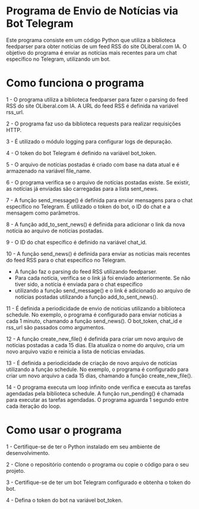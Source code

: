 # Programa de Envio de Notícias via Bot Telegram

Este programa consiste em um código Python que utiliza a biblioteca feedparser para obter notícias de um feed RSS do site OLiberal.com IA. O objetivo do programa é enviar as notícias mais recentes para um chat específico no Telegram, utilizando um bot.

# Como funciona o programa

1 - O programa utiliza a biblioteca feedparser para fazer o parsing do feed RSS do site OLiberal.com IA. A URL do feed RSS é definida na variável rss_url.

2 - O programa faz uso da biblioteca requests para realizar requisições HTTP.

3 - É utilizado o módulo logging para configurar logs de depuração.

4 - O token do bot Telegram é definido na variável bot_token.

5 - O arquivo de notícias postadas é criado com base na data atual e é armazenado na variável file_name.

6 - O programa verifica se o arquivo de notícias postadas existe. Se existir, as notícias já enviadas são carregadas para a lista sent_news.

7 - A função send_message() é definida para enviar mensagens para o chat específico no Telegram. É utilizado o token do bot, o ID do chat e a mensagem como parâmetros.

8 - A função add_to_sent_news() é definida para adicionar o link da nova notícia ao arquivo de notícias postadas.

9 - O ID do chat específico é definido na variável chat_id.

10 - A função send_news() é definida para enviar as notícias mais recentes do feed RSS para o chat específico no Telegram.

- A função faz o parsing do feed RSS utilizando feedparser.
- Para cada notícia, verifica se o link já foi enviado anteriormente. Se não tiver sido, a notícia é enviada para o chat específico 
- utilizando a função send_message() e o link é adicionado ao arquivo de notícias postadas utilizando a função add_to_sent_news().

11 - É definida a periodicidade de envio de notícias utilizando a biblioteca schedule. No exemplo, o programa é configurado para enviar notícias a cada 1 minuto, chamando a função send_news(). O bot_token, chat_id e rss_url são passados como argumentos.

12 - A função create_new_file() é definida para criar um novo arquivo de notícias postadas a cada 15 dias. Ela atualiza o nome do arquivo, cria um novo arquivo vazio e reinicia a lista de notícias enviadas.

13 - É definida a periodicidade de criação de novo arquivo de notícias utilizando a função schedule. No exemplo, o programa é configurado para criar um novo arquivo a cada 15 dias, chamando a função create_new_file().

14 - O programa executa um loop infinito onde verifica e executa as tarefas agendadas pela biblioteca schedule. A função run_pending() é chamada para executar as tarefas agendadas. O programa aguarda 1 segundo entre cada iteração do loop.

# Como usar o programa

1 - Certifique-se de ter o Python instalado em seu ambiente de desenvolvimento.

2 - Clone o repositório contendo o programa ou copie o código para o seu projeto.

3 - Certifique-se de ter um bot Telegram configurado e obtenha o token do bot.

4 - Defina o token do bot na variável bot_token.
